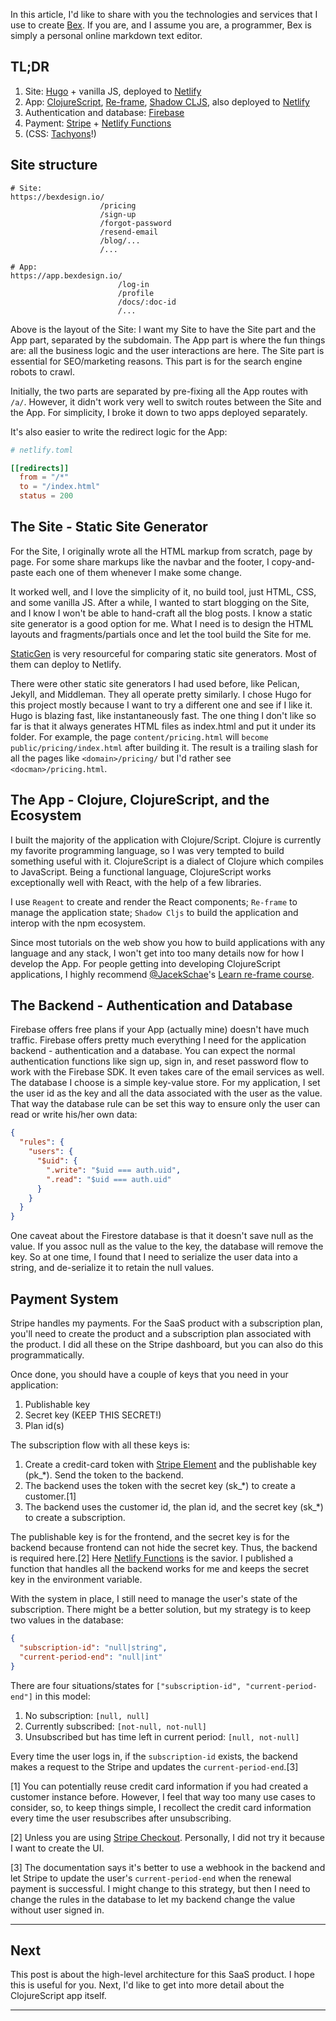 In this article, I'd like to share with you the technologies and services that I use
to create [Bex](https://bexdesign.io). If you are, and I assume you are, a programmer,
Bex is simply a personal online markdown text editor.

<!-- more -->

## TL;DR

1. Site: [Hugo](https://gohugo.io/) + vanilla JS, deployed to [Netlify](https://www.netlify.com/)
1. App: [ClojureScript](https://clojurescript.org/), [Re-frame](https://cljdoc.org/d/re-frame/re-frame/0.10.8/doc/introduction), [Shadow CLJS](https://shadow-cljs.github.io/docs/UsersGuide.html), also deployed to [Netlify](https://www.netlify.com/)
1. Authentication and database: [Firebase](https://firebase.google.com/)
1. Payment: [Stripe](https://stripe.com/docs/recipes/elements-react) + [Netlify Functions](https://www.netlify.com/docs/functions/)
1. (CSS: [Tachyons](https://www.netlify.com/)!)

## Site structure

```
# Site:
https://bexdesign.io/
                    /pricing
                    /sign-up
                    /forgot-password
                    /resend-email
                    /blog/...
                    /...

# App:
https://app.bexdesign.io/
                        /log-in
                        /profile
                        /docs/:doc-id
                        /...
```

Above is the layout of the Site: I want my Site to have the Site part
and the App part, separated by the subdomain.
The App part is where the fun things are: all the business logic and the user interactions are here.
The Site part is essential for SEO/marketing reasons.
This part is for the search engine robots to crawl.

Initially, the two parts are separated by pre-fixing all the App routes with `/a/`.
However, it didn't work very well to switch routes between the Site and the App.
For simplicity, I broke it down to two apps deployed separately.

It's also easier to write the redirect logic for the App:

```toml
# netlify.toml

[[redirects]]
  from = "/*"
  to = "/index.html"
  status = 200
```

## The Site - Static Site Generator

For the Site, I originally wrote all the HTML markup from scratch, page by page.
For some share markups like the navbar and the footer, I copy-and-paste
each one of them whenever I make some change.

It worked well, and I love the simplicity of it, no build tool, just HTML, CSS,
and some vanilla JS.
After a while, I wanted to start blogging on the Site, and I know I won't be able
to hand-craft all the blog posts. I know a static site generator is a good option for me.
What I need is to design the HTML layouts and fragments/partials once and let the tool build the Site for me.

[StaticGen](https://www.staticgen.com/) is very
resourceful for comparing static site generators. Most of them can deploy to Netlify.

There were other static site generators I had
used before, like Pelican, Jekyll, and Middleman. They all operate pretty similarly.
I chose Hugo for this project mostly because I want to try a different one and see
if I like it. Hugo is blazing fast, like instantaneously fast. The one thing I don't
like so far is that it always generates HTML files as index.html and put it under its folder. For example, the page `content/pricing.html` will `become public/pricing/index.html` after
building it. The result is a trailing slash for all the pages like `<domain>/pricing/`
but I'd rather see `<docman>/pricing.html`.

## The App - Clojure, ClojureScript, and the Ecosystem

I built the majority of the application with Clojure/Script.
Clojure is currently my favorite programming language, so I was very tempted
to build something useful with it. ClojureScript is a dialect of Clojure which
compiles to JavaScript. Being a functional language, ClojureScript works exceptionally
well with React, with the help of a few libraries.

I use `Reagent` to create and render the React components; `Re-frame` to manage the application state;
`Shadow Cljs` to build the application and interop with the npm ecosystem.

Since most tutorials on the web show you how to build applications with any language and any stack, I won't
get into too many details now for how I develop the App.
For people getting into developing ClojureScript applications, I highly
recommend [@JacekSchae](https://twitter.com/JacekSchae)'s [Learn re-frame course](https://www.jacekschae.com/learn-re-frame-pro/s8mby).

## The Backend - Authentication and Database

Firebase offers free plans if your App (actually mine) doesn't have much traffic.
Firebase offers pretty much everything I need for the application backend - authentication
and a database. You can expect the normal authentication functions like sign up, sign in, and
reset password flow to work with the Firebase SDK. It even takes care of the email
services as well. The database I choose is a simple key-value store. For my application,
I set the user id as the key and all the data associated with the user as the value.
That way the database rule can be set this way to ensure only the user can read or write
his/her own data:

```json
{
  "rules": {
    "users": {
      "$uid": {
        ".write": "$uid === auth.uid",
        ".read": "$uid === auth.uid"
      }
    }
  }
}
```

One caveat about the Firestore database is that it doesn't save null as the value.
If you assoc null as the value to the key, the database will remove the key.
So at one time, I found that I need to serialize the user data into a string,
and de-serialize it to retain the null values.

## Payment System

Stripe handles my payments. For the SaaS product with a subscription plan, you'll
need to create the product and a subscription plan associated with the product.
I did all these on the Stripe dashboard, but you can also do this programmatically.

Once done, you should have a couple of keys that you need in your application:

1. Publishable key
1. Secret key (KEEP THIS SECRET!)
1. Plan id(s)

The subscription flow with all these keys is:

1. Create a credit-card token with [Stripe Element](https://stripe.com/docs/stripe-js/elements/quickstart)
and the publishable key (pk_*). Send the token to the backend.
1. The backend uses the token with the secret key (sk_*) to create a customer.[1]
1. The backend uses the customer id, the plan id, and the secret key (sk_*) to create a subscription.

The publishable key is for the frontend, and the secret key is for the backend
because frontend can not hide the secret key. Thus, the backend is required here.[2]
Here [Netlify Functions](https://www.netlify.com/products/functions/) is the savior.
I published a function that handles all the backend works for me and keeps the secret key
in the environment variable.

With the system in place, I still need to manage the user's state of the subscription.
There might be a better solution, but my strategy is to keep two values in the database:

```json
{
  "subscription-id": "null|string",
  "current-period-end": "null|int"
}
```

There are four situations/states for `["subscription-id", "current-period-end"]` in this model:

1. No subscription: `[null, null]`
1. Currently subscribed: `[not-null, not-null]`
1. Unsubscribed but has time left in current period: `[null, not-null]`

Every time the user logs in, if the `subscription-id` exists, the backend makes a request to
the Stripe and updates the `current-period-end`.[3]

[1] You can potentially reuse credit card information if you had created a customer instance before. However, I feel that way too
many use cases to consider, so, to keep things simple, I recollect the credit card information every time
the user resubscribes after unsubscribing.

[2] Unless you are using [Stripe Checkout](https://stripe.com/docs/payments/checkout). Personally,
I did not try it because I want to create the UI.

[3] The documentation says it's better to use a webhook in the backend and let Stripe to update
the user's `current-period-end` when the renewal payment is successful. I might change to
this strategy, but then I need to change the rules in the database to let my backend change the
value without user signed in.

---

## Next

This post is about the high-level architecture for this SaaS product.
I hope this is useful for you.
Next, I'd like to get into more detail about the ClojureScript app itself.

---
